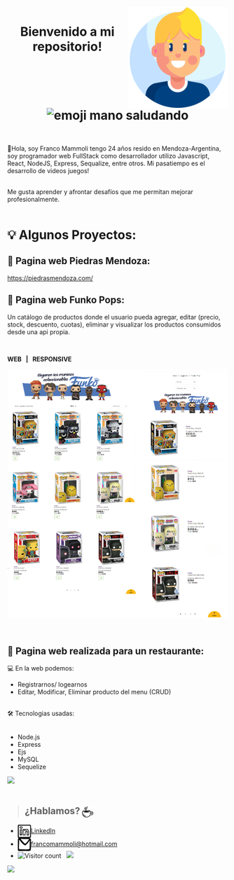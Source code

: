 <img src="img/nino.png" width="230" align='right' />
<h1 align="center"> Bienvenido a mi repositorio! <img src="https://tenor.com/view/waving-hi-hello-emoji-wave-gif-11366012.gif" alt="emoji mano saludando" width="40px"/></h1>  
<br>
<p>🌱Hola, soy Franco Mammoli tengo 24 años resido en Mendoza-Argentina, soy programador web FullStack como desarrollador utilizo Javascript, React, NodeJS, Express, Sequalize, entre otros. Mi pasatiempo es el desarrollo de videos juegos!</p>
<br/>
Me gusta aprender y afrontar desafíos que me permitan mejorar profesionalmente. 
<br>
<br>

# 💡 Algunos Proyectos:
## :small_blue_diamond: Pagina web Piedras Mendoza:
 https://piedrasmendoza.com/ 
<br>
## :small_blue_diamond: Pagina web Funko Pops:
 Un catálogo de productos donde el usuario pueda agregar, editar (precio, stock, descuento, cuotas), eliminar y visualizar los productos consumidos desde una api propia.

<br>

**WEB &nbsp; | &nbsp; RESPONSIVE**
<p><img src="img/funko2.png" /> </p>

<br>

## :small_blue_diamond: Pagina web realizada para un restaurante:
  :computer: En la web podemos: 
- Registrarnos/ logearnos
- Editar, Modificar, Eliminar producto del menu (CRUD) <br>
 <br>
  🛠️ Tecnologias usadas: <br>
  <br>
  
- Node.js
- Express
- Ejs
- MySQL
- Sequelize
<img src="img/morfi.png" />
<br>
<br>
 
> ## ¿Hablamos? <img align="center" src="img/food_coffee-1.svg" alt="cafecito" height="25" width="25"/>
- <a href="https://www.linkedin.com/in/franco-mammoli-0a4455142/" target="blank"><img align="center" src="img/logo_linkedin.svg" alt="Franco Mammoli" height="30" width="30" />LinkedIn</a>
- <a href="francomammoli@hotmail.com" target="blank"><img align="center" src="img/logo_email_mail.svg" alt="correo personal" height="30" width="30" />francomammoli@hotmail.com</a>
- ![Visitor count](https://visitor-badge.laobi.icu/badge?page_id=francomammoli)   <img src="https://media.giphy.com/media/dxn6fRlTIShoeBr69N/giphy.gif" width="30">
                                                                                                                 
<img src="https://tenor.com/view/ice-age-sid-call-me-give-me-your-number-give-me-a-call-gif-16699821.gif" height="180" />

 
